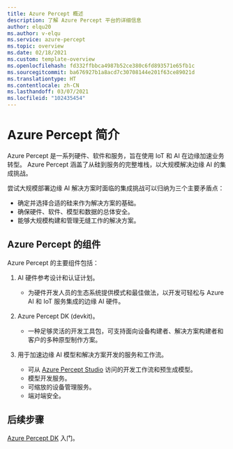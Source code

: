 ```yaml
---
title: Azure Percept 概述
description: 了解 Azure Percept 平台的详细信息
author: elqu20
ms.author: v-elqu
ms.service: azure-percept
ms.topic: overview
ms.date: 02/18/2021
ms.custom: template-overview
ms.openlocfilehash: fd332ffbbca4987b52ce380c6fd893571e65fb1c
ms.sourcegitcommit: ba676927b1a8acd7c30708144e201f63ce89021d
ms.translationtype: HT
ms.contentlocale: zh-CN
ms.lasthandoff: 03/07/2021
ms.locfileid: "102435454"
---
```

# <a name="introduction-to-azure-percept"></a>Azure Percept 简介

Azure Percept 是一系列硬件、软件和服务，旨在使用 IoT 和 AI 在边缘加速业务转型。 Azure Percept 涵盖了从硅到服务的完整堆栈，以大规模解决边缘 AI 的集成挑战。  

尝试大规模部署边缘 AI 解决方案时面临的集成挑战可以归纳为三个主要矛盾点：

- 确定并选择合适的硅来作为解决方案的基础。
- 确保硬件、软件、模型和数据的总体安全。
- 能够大规模构建和管理无缝工作的解决方案。

## <a name="components-of-azure-percept"></a>Azure Percept 的组件

Azure Percept 的主要组件包括：

1. AI 硬件参考设计和认证计划。

    - 为硬件开发人员的生态系统提供模式和最佳做法，以开发可轻松与 Azure AI 和 IoT 服务集成的边缘 AI 硬件。

2. Azure Percept DK (devkit)。

    - 一种足够灵活的开发工具包，可支持面向设备构建者、解决方案构建者和客户的多种原型制作方案。

3. 用于加速边缘 AI 模型和解决方案开发的服务和工作流。

    - 可从 [Azure Percept Studio](https://go.microsoft.com/fwlink/?linkid=2135819) 访问的开发工作流和预生成模型。
    - 模型开发服务。
    - 可缩放的设备管理服务。
    - 端对端安全。

## <a name="next-steps"></a>后续步骤

[Azure Percept DK](./overview-azure-percept-dk.md) 入门。 
